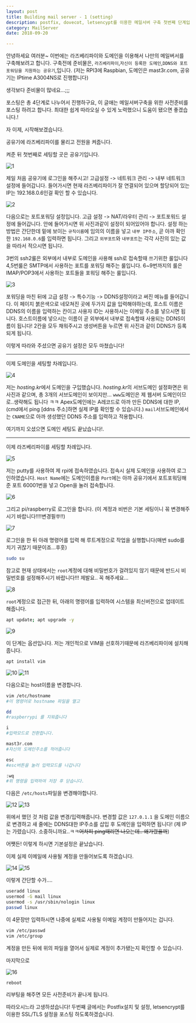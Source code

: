 ```yaml
---
layout: post
title: Building mail server - 1 (setting)
description: postfix, dovecot, letsencypt를 이용한 메일서버 구축 첫번째 단계입니다. 
category: MailServer
date: 2018-09-20

---
```


안녕하세요 여러분~
이번에는 라즈베리파이와 도메인을 이용해서 나만의 메일버서를 구축해보려고 합니다. 
구축전에 준비물은, `라즈베리파이`,`자신이 등록한 도메인`,`DDNS와 포트포워딩을 지원하는 공유기`,입니다. (저는 RPI3에 Raspbian, 도메인은 mast3r.com, 공유기는 IPtime A3004NS로 진행합니다) 

생각보다 준비물이 많네요...;;;

포스팅은 총 4단계로 나누어서 진행하구요, 이 글애는 메일서버구축을 위한 사전준비를 포스팅 하려고 합니다.
최대한 쉽게 따라오실 수 있게 노력했으니 도움이 됐으면 좋겠습니다.!

자 이제, 시작해보겠습니다. 

공유기에 라즈베리파이를 물리고 전원을 켜줍니다. 

켜준 뒤 첫번째로 세팅할 곳은 공유기입니다. 


![1](/assets/images/2018-09-20-building-mail-server-1/1.png)

제일 처음 공유기에 로그인을 해주시고!
고급설정 -> 네트워크 관리 -> 내부 네트워크 설정에 들어갑니다. 
들어가시면 현재 라즈베리파이가 잘 연결되어 있으며  할당되어 있는 IP는 192.168.0.6인걸 확인 할 수 있습니다. 


![2](/assets/images/2018-09-20-building-mail-server-1/2.png)

다음으로는 포트포워딩 설정입니다. 
고급 설정 -> NAT/라우터 관리 -> 포트포워드 설정에 들어갑니다. 
안에 들어가시면 위 사진과같이 설정이 되어있어야 합니다.
설정 하는 방법은 간단한데 밑에 보이는 `규칙이름`에 임의의 이름을 넣고 `내부 IP주소`, 곧 아까 확인한 `192.168.0.6`를 입력하면 됩니다. 그리고 `외부포트`와 `내부포트`는 각각 사진의 있는 값을 따라서 적으시면 됩니다.

3번의 ssh2룰은 외부에서 내부로 도메인을 사용해 ssh로 접속할때 쓰기위한 룰입니다
4,5번룰은 SMTP에서 사용하는 포트를 포워딩 해주는 룰입니다.
6~9번까지의 룰은 IMAP/POP3에서 사용하는 포트들을 포워딩 해주는 룰입니다. 


![3](/assets/images/2018-09-20-building-mail-server-1/3.png)

포워딩을 마친 뒤에 고급 설정 -> 특수기능 -> DDNS설정이라고 써진 메뉴를 들어갑니다. 
이 페이지 붉은색으로 네모쳐진 곳에 두가지 값을 입력해야하는데, 
호스트 이름은 DDNS의 이름을 입력하는 칸이고 사용자 ID는 사용하시는 이메일 주소를 넣으시면 됩니다. 
호스트이름에 넣으시는 이름이 곧 외부에서 내부로 접속할때 사용되는 DDNS이름이 됩니다!
2칸을 모두 채워주시고 생성버튼을 누르면 위 사진과 같이 DDNS가 등록되게 됩니다. 

이렇게 따라와 주셨으면 공유기 설정은 모두 마쳤습니다! 

* * *

이제 도메인을 세팅할 차례입니다. 


![4](/assets/images/2018-09-20-building-mail-server-1/4.png)

저는 *hosting.kr*에서 도메인을 구입했습니다.
*hosting.kr*의 서브도메인 설정화면은 위 사진과 같으며,
총 3개의 서브도메인이 보이지만... `www`도메인은 제 웹서버 도메인이므로..생략해도 됩니다 ㅋㅋ
Apex도메인에는 A레코드로 아까 만든 DDNS에 대한 IP, (cmd에서 ping [ddns 주소]하면 실제 IP를 확인할 수 있습니다.)
`mail`서브도메인에서는 `CNAME`으로 아까 생성했던 DDNS 주소를 입력하고 적용합니다. 

여기까지 오셨으면 도메인 세팅도 끝났습니다!.

***

이제 라즈베리파이를 세팅할 차례입니다. 


![5](/assets/images/2018-09-20-building-mail-server-1/5.png)

저는 putty를 사용하여 제 rpi에 접속하였습니다. 
접속시 실제 도메인을 사용하여 로그인하였습니다. `Host Name`에는 도메인이름을 `Port`에는 아까 공유기에서 포트포워딩해준 포트 60001번을 넣고 Open을 눌러 접속합니다.


![6](/assets/images/2018-09-20-building-mail-server-1/6.png)

그리고 pi/raspberry로 로그인을 합니다. (이 계정과 비번은 기본 세팅이니 꼮 변경해주시기 바랍니다!!!!변경필쑤!!)


![7](/assets/images/2018-09-20-building-mail-server-1/7.png)

로그인을 한 뒤 아래 명령어를 입력 해 루트계정으로 작업을 실행합니다(매번 sudo를 치기 귀찮기 때문이죠...후훗)

```bash
sudo su
```
참고로 현재 상태에서는 `root`계정에 대해 비밀번호가 걸려있지 않기 때문에 반드시 비밀번호를 설정해주시기 바랍니다!!! 제발요.. 꼭 해주세요...


![8](/assets/images/2018-09-20-building-mail-server-1/8.png)

`root`계정으로 접근한 뒤, 아래의 명령어를 입력하여 시스템을 최신버전으로 업데이트 해줍니다. 
```bash
apt update; apt upgrade -y
``` 


![9](/assets/images/2018-09-20-building-mail-server-1/9.png)

이 단계는 옵션입니다. 저는 개인적으로 VIM을 선호하기때문에 라즈베리파이에 설치해 줍니다. 

```bash
apt install vim 
```


![10](/assets/images/2018-09-20-building-mail-server-1/10.png)
![11](/assets/images/2018-09-20-building-mail-server-1/11.png)

다음으로는 host이름을 변경합니다.
```bash
vim /etc/hostname
#이 명령어로 hostname 파일을 열고

dd
#raspberrypi 를 지워줍니다

i
#입력모드로 전환합니다. 

mast3r.com
#자신의 도메인주소를 적어줍니다

esc
#esc버튼을 눌러 입력모드를 나갑니다

:wq
#위 명령을 입력하여 저장 후 닫습니다.
```


다음은 `/etc/hosts`파일을 변경해야합니다.


![12](/assets/images/2018-09-20-building-mail-server-1/12.png)
![13](/assets/images/2018-09-20-building-mail-server-1/13.png)

위에서 했던 것 처럼 값을 변경/입력해줍니다.
변경할 값은 `127.0.1.1` 을 도메인 이름으로 변경하고
새 줄에는 DDNS대한 IP주소를 삽입 후 도메인을 입력하면 됩니다!
(제 IP는 가렸습니다. 소중하니까요..ㅋㅋ~~어차피 ping때리면 나오는데.. 왜가렸을까~~)

어쨋든! 이렇게 하시면 기본설정은 끝났습니다.

이제 실제 이메일에 사용될 계정을 만들어보도록 하겠습니다. 


![14](/assets/images/2018-09-20-building-mail-server-1/14.png)
![15](/assets/images/2018-09-20-building-mail-server-1/15.png)

이렇게 간단할 수가....
```bash
useradd linux
usermod -G mail linux
usermod -s /usr/sbin/nologin linux
passwd linux
```
이 4문장만 입력하시면 나중에 실제로 사용될 이메일 계정이 만들어지는 겁니다. 
```bash
vim /etc/passwd
vim /etc/group
```
계정을 만든 뒤에 위의 파일을 열어서 실제로 계정이 추가됐는지 확인할 수 있습니다. 

마지막으로 

![16](/assets/images/2018-09-20-building-mail-server-1/16.png)

```bash
reboot
```
리부팅을 해주면 모든 사전준비가 끝나게 됩니다.

따라오시느라 고생하셨습니다!
두번째 글에서는 Postfix설치 및 설정, letsencrypt를 이용한 SSL/TLS 설정을 포스팅 하도록하겠습니다. 
